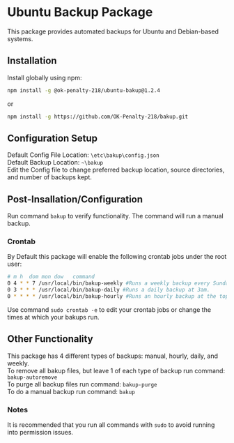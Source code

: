 # Ubuntu Backup Package
This package provides automated backups for Ubuntu and Debian-based systems.


## Installation
Install globally using npm:<br>
```bash 
npm install -g @ok-penalty-218/ubuntu-bakup@1.2.4
```
or<br>
```bash
npm install -g https://github.com/OK-Penalty-218/bakup.git
```

## Configuration Setup
Default Config File Location: ```\etc\bakup\config.json```<br>
Default Backup Location: ```~\bakup```<br>
Edit the Config file to change preferred backup location, source directories, and number of backups kept.

## Post-Insallation/Configuration
Run command ```bakup``` to verify functionality. The command will run a manual backup.

### Crontab
By Default this package will enable the following crontab jobs under the root user:
```bash
# m h  dom mon dow   command
0 4 * * 7 /usr/local/bin/bakup-weekly #Runs a weekly backup every Sunday at 4am.
0 3 * * * /usr/local/bin/bakup-daily #Runs a daily backup at 3am.
0 * * * * /usr/local/bin/bakup-hourly #Runs an hourly backup at the top of every hour. 
```

Use command ```sudo crontab -e``` to edit your crontab jobs or change the times at which your bakups run.

## Other Functionality
This package has 4 different types of backups: manual, hourly, daily, and weekly.<br>
To remove all bakup files, but leave 1 of each type of backup run command: ```bakup-autoremove```<br>
To purge all backup files run command: ```bakup-purge```<br>
To do a manual backup run command: ```bakup```<br>

### Notes
It is recommended that you run all commands with ```sudo``` to avoid running into permission issues.
